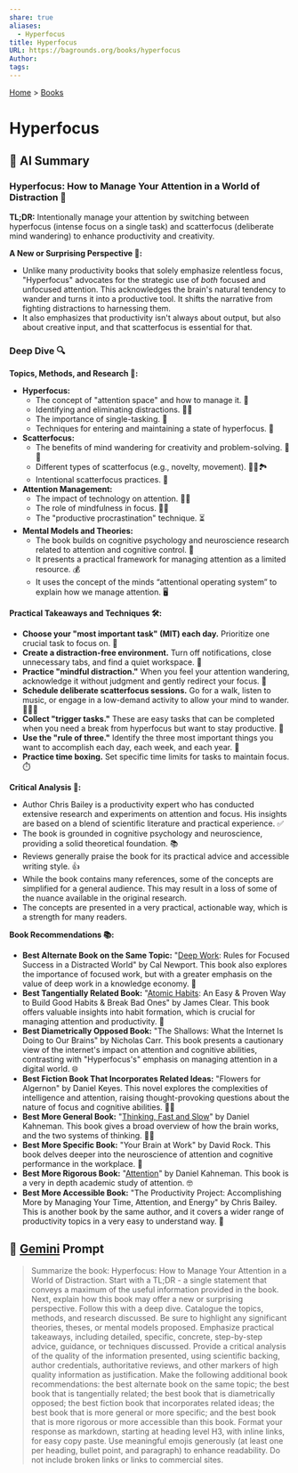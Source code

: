 ```yaml
---
share: true
aliases:
  - Hyperfocus
title: Hyperfocus
URL: https://bagrounds.org/books/hyperfocus
Author: 
tags: 
---
```

[Home](../index.md) > [Books](./index.md)  
# Hyperfocus  
## 🤖 AI Summary  
### Hyperfocus: How to Manage Your Attention in a World of Distraction 🧠  
**TL;DR:** Intentionally manage your attention by switching between hyperfocus (intense focus on a single task) and scatterfocus (deliberate mind wandering) to enhance productivity and creativity.  
  
**A New or Surprising Perspective 🤯:**  
* Unlike many productivity books that solely emphasize relentless focus, "Hyperfocus" advocates for the strategic use of *both* focused and unfocused attention. This acknowledges the brain's natural tendency to wander and turns it into a productive tool. It shifts the narrative from fighting distractions to harnessing them.  
* It also emphasizes that productivity isn't always about output, but also about creative input, and that scatterfocus is essential for that.  
  
### Deep Dive 🔍  
**Topics, Methods, and Research 🔬:**  
* **Hyperfocus:**  
    * The concept of "attention space" and how to manage it. 🌌  
    * Identifying and eliminating distractions. 🚫📱  
    * The importance of single-tasking. 🎯  
    * Techniques for entering and maintaining a state of hyperfocus. 🧘  
* **Scatterfocus:**  
    * The benefits of mind wandering for creativity and problem-solving. 💭💡  
    * Different types of scatterfocus (e.g., novelty, movement). 🚶‍♀️🏞️  
    * Intentional scatterfocus practices. 📝  
* **Attention Management:**  
    * The impact of technology on attention. 📱💥  
    * The role of mindfulness in focus. 🧘‍♂️  
    * The "productive procrastination" technique. ⏳  
* **Mental Models and Theories:**  
    * The book builds on cognitive psychology and neuroscience research related to attention and cognitive control. 🧠  
    * It presents a practical framework for managing attention as a limited resource. 💰  
    * It uses the concept of the minds “attentional operating system” to explain how we manage attention. 🖥️  
  
**Practical Takeaways and Techniques 🛠️:**  
* **Choose your "most important task" (MIT) each day.** Prioritize one crucial task to focus on. 🥇  
* **Create a distraction-free environment.** Turn off notifications, close unnecessary tabs, and find a quiet workspace. 🤫  
* **Practice "mindful distraction."** When you feel your attention wandering, acknowledge it without judgment and gently redirect your focus. 🔄  
* **Schedule deliberate scatterfocus sessions.** Go for a walk, listen to music, or engage in a low-demand activity to allow your mind to wander. 🚶‍♂️🎶  
* **Collect "trigger tasks."** These are easy tasks that can be completed when you need a break from hyperfocus but want to stay productive. 📝  
* **Use the "rule of three."** Identify the three most important things you want to accomplish each day, each week, and each year. 📅  
* **Practice time boxing.** Set specific time limits for tasks to maintain focus. ⏱️  
  
**Critical Analysis 🧐:**  
* Author Chris Bailey is a productivity expert who has conducted extensive research and experiments on attention and focus. His insights are based on a blend of scientific literature and practical experience. ✅  
* The book is grounded in cognitive psychology and neuroscience, providing a solid theoretical foundation. 📚  
* Reviews generally praise the book for its practical advice and accessible writing style. 👍  
* While the book contains many references, some of the concepts are simplified for a general audience. This may result in a loss of some of the nuance available in the original research.  
* The concepts are presented in a very practical, actionable way, which is a strength for many readers.  
  
**Book Recommendations 📚:**  
* **Best Alternate Book on the Same Topic:** "[Deep Work](./deep-work.md): Rules for Focused Success in a Distracted World" by Cal Newport. This book also explores the importance of focused work, but with a greater emphasis on the value of deep work in a knowledge economy. 💼  
* **Best Tangentially Related Book:** "[Atomic Habits](./atomic-habits.md): An Easy & Proven Way to Build Good Habits & Break Bad Ones" by James Clear. This book offers valuable insights into habit formation, which is crucial for managing attention and productivity. 🔄  
* **Best Diametrically Opposed Book:** "The Shallows: What the Internet Is Doing to Our Brains" by Nicholas Carr. This book presents a cautionary view of the internet's impact on attention and cognitive abilities, contrasting with "Hyperfocus's" emphasis on managing attention in a digital world. 🌐  
* **Best Fiction Book That Incorporates Related Ideas:** "Flowers for Algernon" by Daniel Keyes. This novel explores the complexities of intelligence and attention, raising thought-provoking questions about the nature of focus and cognitive abilities. 🧠🌷  
* **Best More General Book:** "[Thinking, Fast and Slow](./thinking-fast-and-slow.md)" by Daniel Kahneman. This book gives a broad overview of how the brain works, and the two systems of thinking. 🧠🧠  
* **Best More Specific Book:** "Your Brain at Work" by David Rock. This book delves deeper into the neuroscience of attention and cognitive performance in the workplace. 🏢  
* **Best More Rigorous Book:** "[Attention](./attention.md)" by Daniel Kahneman. This book is a very in depth academic study of attention. 🤓  
* **Best More Accessible Book:** "The Productivity Project: Accomplishing More by Managing Your Time, Attention, and Energy" by Chris Bailey. This is another book by the same author, and it covers a wider range of productivity topics in a very easy to understand way. 🚀  
  
## 💬 [Gemini](https://gemini.google.com) Prompt  
> Summarize the book: Hyperfocus: How to Manage Your Attention in a World of Distraction. Start with a TL;DR - a single statement that conveys a maximum of the useful information provided in the book. Next, explain how this book may offer a new or surprising perspective. Follow this with a deep dive. Catalogue the topics, methods, and research discussed. Be sure to highlight any significant theories, theses, or mental models proposed. Emphasize practical takeaways, including detailed, specific, concrete, step-by-step advice, guidance, or techniques discussed. Provide a critical analysis of the quality of the information presented, using scientific backing, author credentials, authoritative reviews, and other markers of high quality information as justification. Make the following additional book recommendations: the best alternate book on the same topic; the best book that is tangentially related; the best book that is diametrically opposed; the best fiction book that incorporates related ideas; the best book that is more general or more specific; and the best book that is more rigorous or more accessible than this book. Format your response as markdown, starting at heading level H3, with inline links, for easy copy paste. Use meaningful emojis generously (at least one per heading, bullet point, and paragraph) to enhance readability. Do not include broken links or links to commercial sites.
